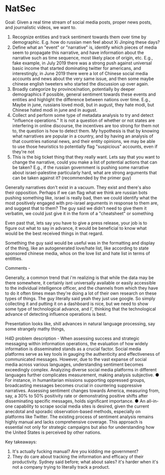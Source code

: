 # NatSec



Goal:
Given a real time stream of social media posts, proper news posts, and journalistic videos, we want to.

1. Recognize entities and track sentiment towards them over time by demographic. E.g. how do russian men feel about Xi Jinping these days? 
2. Define what an "event" or "narrative" is, identify which pieces of media seem to propagate this narrative, and have information about the narrative such as time sequence, most likely place of origin, 
etc. E.g., fake example, in July 2019 there was a strong push against universal basic income that started dominating twitter for americans, and interestingly, in June 2019 there were a lot of Chinese social media
accounts and news about the very same issue, and then some maybe chinese english tweeters who started the discussion up over again.
3. Broadly categorize by province/nation, potentially by deeper demographics if possible, general sentiment towards these events and entities and highlight the difference between nations over time. E.g., Maybe in june, russians loved
modi, but in august, they hate modi, but Chinese hated modi in june and in august. 
4. Collect and perform some type of metadata analysis to try and detect "influence operations." It is not a question of whether or not states are interfering in online discourse, the incentives are too strong for them not to, the question 
is how to detect them. My hypothesis is that by knowing what narratives are popular in a country, and by having an analysis of that countries national news, and their entity opinions, we may be able to use those heuristics
to potentially flag "suspicious" accounts, even if they're not 
5. This is the big ticket thing that they really want. Lets say that you want to change the narrative, could you make a list of potential actions that can be taken? E.g., if the russian government is pushing some 
narrative about israel-palestine particularly hard, what are strong arguments that can be taken against it? (recommended by the primer guy)

Generally narratives don't exist in a vacuum. They exist and there's also their opposition. Perhaps if we can flag what we think are russian bots pushing something like, israel is really bad, then we could identify 
what the most positively engaged with pro-israel arguments in response to them are, and suggest that to them? The guy said we didn't need to give them it verbatim, we could just give it in the form of a "cheatsheet"
or something

Even past that, lets say you have to give a press release, your job is to figure out what to say in advance, it would be beneficial to know what would be the best received things in that regard.

Something the guy said would be useful was in the formatting and display of the thing, like an autogenerated love/hate list, like according to state sponsored chinese media, whos
on the love list and hate list in terms of entitties.


Comments -

Generally, a common trend that i'm realizing is that while the data may be there somewhere, it certainly isnt universally available or easily accessible to the individual intelligence officer, and the channels
from which they have to do it often times mean they're doing a lot of their own research on these types of things. The guy literally said yeah they just use google. So simply collecting it 
and putting it on a dashboard is nice, but we need to show some type of technological advance, and I', thinking that the technological advance of detecting influence operations is best. 

Presentation looks like,
shill advances in natural language processing,
say some strangely mathy things,




H4D problem description -
When assessing success and strategic messaging within information operations, the
evaluation of how widely information is disseminated stands as a crucial factor. Social
media platforms serve as key tools in gauging the authenticity and effectiveness of
communicated messages. However, due to the vast expanse of social media across various
languages, understanding sentiment becomes exceedingly complex. Analyzing diverse social
media platforms in different languages further complicates measurement, making analysis
subjective.
● For instance, in humanitarian missions supporting oppressed groups, broadcasting
messages becomes crucial in countering suppressive narratives. Assessing sentiment
changes towards America, measuring from, say, a 30% to 50% positivity rate or
demonstrating positive shifts after disseminating specific messages, holds significant
importance.
● An all-in-one capability to scrape social media sites is desired, given the current anecdotal
and sporadic observation-based methods, especially on platforms like Twitter. The existing
process of sentiment analysis remains highly manual and lacks comprehensive coverage.
This approach is essential not only for strategic campaigns but also for understanding how
the United States is perceived by other nations.




Key takeaways:
1. It's actually fucking manual? Are you kidding me government?
2. They do care about tracking the information and efficacy of their productivity. Sydney said before; what about
sales? it's harder when it's not a company trying to literally track a product. 
